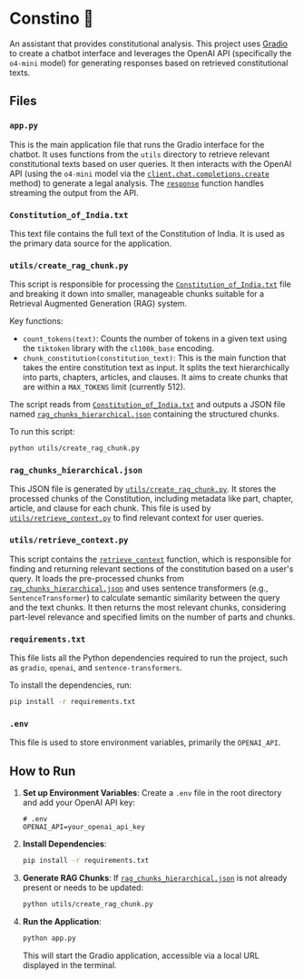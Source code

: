 # Constino 💬

An assistant that provides constitutional analysis. This project uses [Gradio](https://gradio.app) to create a chatbot interface and leverages the OpenAI API (specifically the `o4-mini` model) for generating responses based on retrieved constitutional texts.

## Files

### `app.py`
This is the main application file that runs the Gradio interface for the chatbot. It uses functions from the `utils` directory to retrieve relevant constitutional texts based on user queries. It then interacts with the OpenAI API (using the `o4-mini` model via the [`client.chat.completions.create`](app.py) method) to generate a legal analysis. The [`response`](app.py) function handles streaming the output from the API.

### `Constitution_of_India.txt`
This text file contains the full text of the Constitution of India. It is used as the primary data source for the application.

### `utils/create_rag_chunk.py`
This script is responsible for processing the [`Constitution_of_India.txt`](Constitution_of_India.txt) file and breaking it down into smaller, manageable chunks suitable for a Retrieval Augmented Generation (RAG) system.

Key functions:
-   `count_tokens(text)`: Counts the number of tokens in a given text using the `tiktoken` library with the `cl100k_base` encoding.
-   `chunk_constitution(constitution_text)`: This is the main function that takes the entire constitution text as input. It splits the text hierarchically into parts, chapters, articles, and clauses. It aims to create chunks that are within a `MAX_TOKENS` limit (currently 512).

The script reads from [`Constitution_of_India.txt`](Constitution_of_India.txt) and outputs a JSON file named [`rag_chunks_hierarchical.json`](rag_chunks_hierarchical.json) containing the structured chunks.

To run this script:
```bash
python utils/create_rag_chunk.py
```

### `rag_chunks_hierarchical.json`
This JSON file is generated by [`utils/create_rag_chunk.py`](utils/create_rag_chunk.py). It stores the processed chunks of the Constitution, including metadata like part, chapter, article, and clause for each chunk. This file is used by [`utils/retrieve_context.py`](utils/retrieve_context.py) to find relevant context for user queries.

### `utils/retrieve_context.py`
This script contains the [`retrieve_context`](utils/retrieve_context.py) function, which is responsible for finding and returning relevant sections of the constitution based on a user's query. It loads the pre-processed chunks from [`rag_chunks_hierarchical.json`](rag_chunks_hierarchical.json) and uses sentence transformers (e.g., `SentenceTransformer`) to calculate semantic similarity between the query and the text chunks. It then returns the most relevant chunks, considering part-level relevance and specified limits on the number of parts and chunks.

### `requirements.txt`
This file lists all the Python dependencies required to run the project, such as `gradio`, `openai`, and `sentence-transformers`.

To install the dependencies, run:
```bash
pip install -r requirements.txt
```

### `.env`
This file is used to store environment variables, primarily the `OPENAI_API`.

## How to Run

1.  **Set up Environment Variables**: Create a `.env` file in the root directory and add your OpenAI API key:
    ```
    # .env
    OPENAI_API=your_openai_api_key
    ```
2.  **Install Dependencies**:
    ```bash
    pip install -r requirements.txt
    ```
3.  **Generate RAG Chunks**:
    If [`rag_chunks_hierarchical.json`](rag_chunks_hierarchical.json) is not already present or needs to be updated:
    ```bash
    python utils/create_rag_chunk.py
    ```
4.  **Run the Application**:
    ```bash
    python app.py
    ```
    This will start the Gradio application, accessible via a local URL displayed in the terminal.